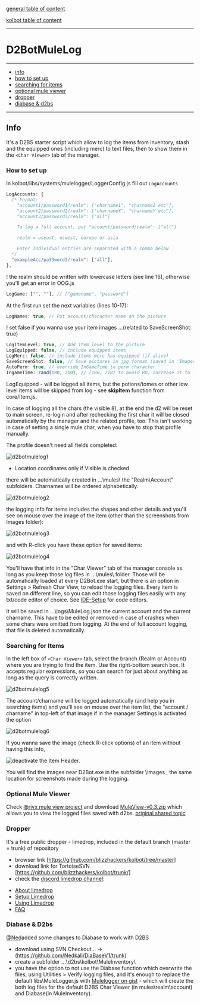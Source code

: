 [general table of content](https://github.com/blizzhackers/documentation/#diablo-2-botting-system)

[kolbot table of content](https://github.com/blizzhackers/documentation/tree/master/kolbot/#kolbot)

---

# D2BotMuleLog

---

* [info](#info)
* [how to set up](#how-to-set-up)
* [searching for items](#searching-for-items)
* [optional mule viewer](#optional-mule-viewer)
* [dropper](#dropper)
* [diabase & d2bs](#diabase--d2bs)

---

## Info
It's a D2BS starter script which allow to log the items from inventory, stash and the equipped ones (including merc) to text files, then to show them in the `<Char Viewer>` tab of the manager.

### How to set up
In kolbot/libs/systems/mulelogger/LoggerConfig.js fill out `LogAccounts`
```javascript
LogAccounts: {
  /* Format:
    "account1/password1/realm": ["charname1", "charname2 etc"],
    "account2/password2/realm": ["charnameX", "charnameY etc"],
    "account3/password3/realm": ["all"]

    To log a full account, put "account/password/realm": ["all"]

    realm = useast, uswest, europe or asia

    Enter Individual entries are separated with a comma below
  */
  "exampleAcc/pa33word3/realm": ["all"],
},
```
! the realm should be written with lowercase letters (see line 16), otherwise you'll get an error in OOG.js
```javascript
LogGame: ["", ""], // ["gamename", "password"]
```

At the first run set the next variables (lines 10-17):
```javascript
LogNames: true, // Put account/character name on the picture
```
! set false if you wanna use your item images ...(related to SaveScreenShot: true)
```javascript
LogItemLevel: true, // Add item level to the picture
LogEquipped: false, // include equipped items
LogMerc: false, // include items merc has equipped (if alive)
SaveScreenShot: false, // Save pictures in jpg format (saved in 'Images' folder)
AutoPerm: true, // override InGameTime to perm character
IngameTime: rand(180, 210), // (180, 210) to avoid RD, increase it to (7230, 7290) for mule perming
```

LogEquipped - will be logged all items,  but the potions/tomes or other low level items will be skipped from log - see **skipItem** function from core/Item.js.

In case of logging all the chars (the visible 8), at the end the d2 will be reset to main screen, re-login and after rechecking the first char it will be closed automatically by the manager and the related profile, too. This isn't working in case of setting a single mule char, when you have to stop that profile manually.

The profile doesn't need all fields completed:

![d2botmulelog1](img/kolbot-d2botmulelog1.png)
* Location coordinates only if Visible is checked

there will be automatically created in ...\mules\ the "Realm\Account\" subfolders. Charnames will be ordered alphabetically.

![d2botmulelog2](img/kolbot-d2botmulelog2.png)

the logging info for items includes the shapes and other details and you'll see on mouse over the image of the item (other than the screenshots from Images folder):

![d2botmulelog3](img/kolbot-d2botmulelog3.png)

and with R-click you have these option for saved items:

![d2botmulelog4](img/kolbot-d2botmulelog4.png)

You'll have that info in the "Char Viewer" tab of the manager console as long as you keep those log files in ...\mules\ folder. Those will be automatically loaded at every D2Bot.exe start, but there is an option in Settings > Refresh Char View, to reload the logging files.
Every item is saved on different line, so you can edit those logging files easily with any txt/code editor of choice. See [IDE-Setup](IDES#code-editors-ides) for code editors.

It will be saved in ...\logs\MuleLog.json the current account and the current charname. This have to be edited or removed in case of crashes when some chars were omitted from logging. At the end of full account logging, that file is deleted automatically.

### Searching for Items
In the left box of `<Char Viewer>` tab, select the branch (Realm or Account) where you are trying to find the item. Use the right-bottom search box. It accepts regular expressions, so you can search for just about anything as long as the query is correctly written.

![d2botmulelog5](img/kolbot-d2botmulelog5.png)

The account/charname will be logged automatically (and help you in searching items) and you'll see on mouse over the item list, the "account / charname" in top-left of that image if in the manager Settings is activated the option 

![d2botmulelog6](img/kolbot-d2botmulelog6.png)

If you wanna save the image (check R-click options) of an item without having this info, 

![deactivate the Item Header](img/kolbot-d2botmulelog7.png).

You will find the images near D2Bot.exe in the subfolder \images , the same location for screenshots made during the logging.

### Optional Mule Viewer

Check [@rivx mule view project](http://www.rivsoft.net/projects/other/muleview/) and download [MuleView-v0.3.zip](http://www.rivsoft.net/download/other/MuleView-v0.3.zip) which allows you to view the logged files saved with d2bs. 
[original shared topic](https://web.archive.org/web/20150613144010/http://www.blizzhackers.cc:80/viewtopic.php?f=172&t=500047)

### Dropper
It's a free public dropper - limedrop, included in the default branch (master = trunk) of repository
- browser link [https://github.com/blizzhackers/kolbot/tree/master]
- download link for TortoiseSVN [https://github.com/blizzhackers/kolbot/trunk/]
- check the [discord limedrop channel](https://discordapp.com/channels/430522386253611018/482930024681439242):

* [About limedrop](https://github.com/blizzhackers/documentation/tree/master/limedrop#about-limedrop)
* [Setup Limedrop](https://github.com/blizzhackers/documentation/tree/master/limedrop#setup-limedrop)
* [Using Limedrop](https://github.com/blizzhackers/documentation/tree/master/limedrop#using-limedrop)
* [FAQ](https://github.com/blizzhackers/documentation/tree/master/limedrop#frequently-asked-questions)


### Diabase & D2bs
[@Ned](https://github.com/Nedkali/)added some changes to Diabase to work with D2BS

* download using SVN Checkout... -> (https://github.com/Nedkali/DiaBaseV1/trunk)
* create a subfolder ...\d2bs\kolbot\MuleInventory\
* you have the option to not use the Diabase function which overwrite the files, using Utilities > Verify logging files, and it's enough to replace the default libs\MuleLogger.js with [Mulelogger on gist](https://gist.github.com/mf022/a0ee6d71d071dc45635650cef4bc8afd) - which will create the both log files for the default D2BS Char Viewer (in mules\realm\account) and Diabase(in MuleInventory\).